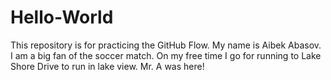 # Hello-World
This repository is for practicing the GitHub Flow.
My name is Aibek Abasov. I am a big fan of the soccer match. On my free time I go for running to Lake Shore Drive to run in lake view.
Mr. A was here!
